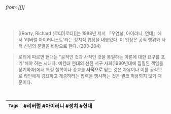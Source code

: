 
###### from: [[]]

<br/>

>[[Rorty, Richard (로티)|로티]]는 1988년 저서 『우연성, 아이러니, 연대』에서 '리버럴 아이러니스트'라는 정치적 입장을 내놓았다. 이 입장은 공적 행위와 사적 신념의 분열을 바탕으로 한다. (203-204) 

>로티에 따르면 현대는 "공적인 것과 사적인 것을 통일하는 이론에 대한 요구를 포기"해야 하는 시대다. 예컨대 현대의 선진 서구 사회(1980년대에 집필된 책임을 상기하자)에서 특정 철학이나 종교를 **사적으로** 믿는 것은 자유이나 이를 공적으로 타인에게 강요하고 개종하라는 압력을 행사하는 것은 결코 허용되지 않기 때문이다.  

<br/>

| <small> Tags </small> | #리버럴 #아이러니 #정치  #현대  |
| --- | --- |
